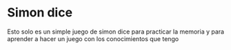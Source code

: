 <h1>Simon dice</h1>
Esto solo es un simple juego de simon dice para practicar la memoria y para aprender a hacer un juego con los conocimientos que tengo
